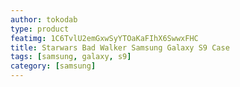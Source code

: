 ```yaml
---
author: tokodab
type: product
featimg: 1C6TvlU2emGxwSyYTOaKaFIhX6SwwxFHC
title: Starwars Bad Walker Samsung Galaxy S9 Case
tags: [samsung, galaxy, s9]
category: [samsung]
---
```

